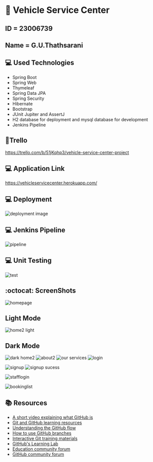 # :wave: Vehicle Service Center
## ID = 23006739
## Name = G.U.Thathsarani
 
## 💻 Used Technologies

* Spring Boot  
* Spring Web
* Thymeleaf
* Spring Data JPA
* Spring Security
* Hibernate
* Bootstrap
* JUnit Jupiter and AssertJ
* H2 database for deployment and mysql database for development
* Jenkins Pipeline



## 📝Trello
https://trello.com/b/51jKqhp3/vehicle-service-center-project



## 💻 Application Link
https://vehicleservicecenter.herokuapp.com/

## 💻 Deployment
![deployment image](https://user-images.githubusercontent.com/57774048/136756116-cc9b5bdf-ebb2-4508-9c26-5abbf64d71f7.png)

## 💻 Jenkins Pipeline

![pipeline](https://user-images.githubusercontent.com/57774048/137006608-04e73c1c-1524-4490-9720-7142d5c7504f.png)

## 💻 Unit Testing
![test](https://user-images.githubusercontent.com/57774048/137264099-e60cb74b-3186-4043-9f6e-9f6ab3e1ef96.png)


## :octocat: ScreenShots

![homepage](https://user-images.githubusercontent.com/57774048/136754910-653ccff0-bd9f-424b-8bc4-66f36af7514c.png)
 ## Light Mode
![home2 light](https://user-images.githubusercontent.com/57774048/136755072-f1f31f46-467e-48c1-b0d6-4351cad1f3d7.png)
 ## Dark Mode
![dark home2](https://user-images.githubusercontent.com/57774048/136755079-ff86ba62-d0d7-4827-8df1-1f2693b1799c.png)
![about2](https://user-images.githubusercontent.com/57774048/136755271-6a3708d3-51b6-47c9-b604-76d16fb3c914.png)
![our services](https://user-images.githubusercontent.com/57774048/136755310-caf21ca3-82cb-4eb4-b6bd-b1122f313ec0.png)
![login](https://user-images.githubusercontent.com/57774048/136755342-9df2130d-c820-4f04-8e1c-aaf6a7621828.png)

![signup](https://user-images.githubusercontent.com/57774048/136755355-1803039d-53cf-4f93-b5c0-2403e1e7cdd2.png)
![signup sucess](https://user-images.githubusercontent.com/57774048/136755618-d639da2f-5c85-43f4-8690-519d4cac558c.png)


![stafflogin](https://user-images.githubusercontent.com/57774048/136755203-a9378be7-0c2f-459f-86d0-1b93cb31c5ff.png)

![bookinglist](https://user-images.githubusercontent.com/57774048/136755224-328010df-c18a-455c-a88e-4f51de384f12.png)



## 📚  Resources 
* [A short video explaining what GitHub is](https://www.youtube.com/watch?v=w3jLJU7DT5E&feature=youtu.be) 
* [Git and GitHub learning resources](https://docs.github.com/en/github/getting-started-with-github/git-and-github-learning-resources) 
* [Understanding the GitHub flow](https://guides.github.com/introduction/flow/)
* [How to use GitHub branches](https://www.youtube.com/watch?v=H5GJfcp3p4Q&feature=youtu.be)
* [Interactive Git training materials](https://githubtraining.github.io/training-manual/#/01_getting_ready_for_class)
* [GitHub's Learning Lab](https://lab.github.com/)
* [Education community forum](https://education.github.community/)
* [GitHub community forum](https://github.community/)
